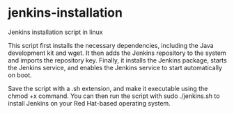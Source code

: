# jenkins-installation
Jenkins installation script in linux

This script first installs the necessary dependencies, including the Java development kit and wget. It then adds the Jenkins repository to the system and imports the repository key. Finally, it installs the Jenkins package, starts the Jenkins service, and enables the Jenkins service to start automatically on boot.

Save the script with a .sh extension, and make it executable using the chmod +x command. You can then run the script with sudo ./jenkins.sh to install Jenkins on your Red Hat-based operating system.
